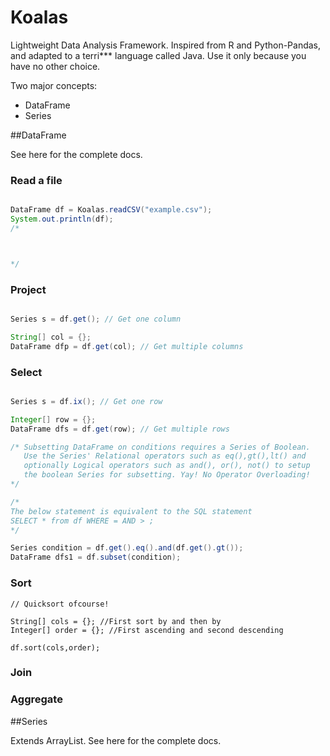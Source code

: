 Koalas
======

Lightweight Data Analysis Framework. Inspired from R and Python-Pandas, and adapted to a terri*** language called Java. Use it only because you have no other choice.

Two major concepts:
* DataFrame
* Series



##DataFrame

See here for the complete docs.

### Read a file

```java

DataFrame df = Koalas.readCSV("example.csv");
System.out.println(df);
/*



*/

```

### Project


```java

Series s = df.get(); // Get one column

String[] col = {};
DataFrame dfp = df.get(col); // Get multiple columns
```

### Select

```java

Series s = df.ix(); // Get one row

Integer[] row = {};
DataFrame dfs = df.get(row); // Get multiple rows

/* Subsetting DataFrame on conditions requires a Series of Boolean.
   Use the Series' Relational operators such as eq(),gt(),lt() and 
   optionally Logical operators such as and(), or(), not() to setup
   the boolean Series for subsetting. Yay! No Operator Overloading!
*/

/*
The below statement is equivalent to the SQL statement
SELECT * from df WHERE = AND > ;
*/

Series condition = df.get().eq().and(df.get().gt());
DataFrame dfs1 = df.subset(condition);

```

### Sort

```
// Quicksort ofcourse!

String[] cols = {}; //First sort by and then by
Integer[] order = {}; //First ascending and second descending

df.sort(cols,order);
```

### Join


### Aggregate

##Series

Extends ArrayList. See here for the complete docs.

